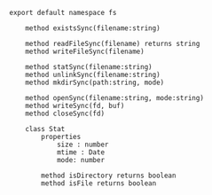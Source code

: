 
    export default namespace fs

        method existsSync(filename:string)

        method readFileSync(filename) returns string
        method writeFileSync(filename) 

        method statSync(filename:string)
        method unlinkSync(filename:string)
        method mkdirSync(path:string, mode)

        method openSync(filename:string, mode:string)
        method writeSync(fd, buf)
        method closeSync(fd)

        class Stat 
            properties
                size : number
                mtime : Date
                mode: number

            method isDirectory returns boolean
            method isFile returns boolean
